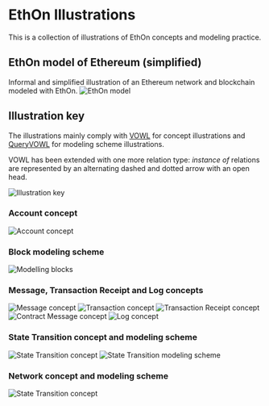 # EthOn Illustrations
This is a collection of illustrations of EthOn concepts and modeling practice.

## EthOn model of Ethereum (simplified)
Informal and simplified illustration of an Ethereum network and blockchain modeled with EthOn.
![EthOn model](doc_resources/img/EthOn_overview.png)

## Illustration key
The illustrations mainly comply with [VOWL](http://vowl.visualdataweb.org/v2/) for concept illustrations
and [QueryVOWL](http://vowl.visualdataweb.org/queryvowl/v1/index.html) for modeling scheme illustrations.

VOWL has been extended with one more relation type: _instance of_ relations are represented by an alternating dashed and 
dotted arrow with an open head.

![Illustration key](doc_resources/img/key.png)
### Account concept
![Account concept](doc_resources/img/account_concept.png)
### Block modeling scheme
![Modelling blocks](doc_resources/img/block_modeling_scheme.png)
### Message, Transaction Receipt and Log concepts
![Message concept](doc_resources/img/message_concept.png)
![Transaction concept](doc_resources/img/transaction_concept.png)
![Transaction Receipt concept](doc_resources/img/tx_receipt_concept.png)
![Contract Message concept](doc_resources/img/contract_message_concept.png)
![Log concept](doc_resources/img/log_concept.png)
### State Transition concept and modeling scheme
![State Transition concept](doc_resources/img/transition_concept.png)
![State Transition modeling scheme](doc_resources/img/transition_modeling_scheme.png)
### Network concept and modeling scheme
![State Transition concept](doc_resources/img/network_concept.png)